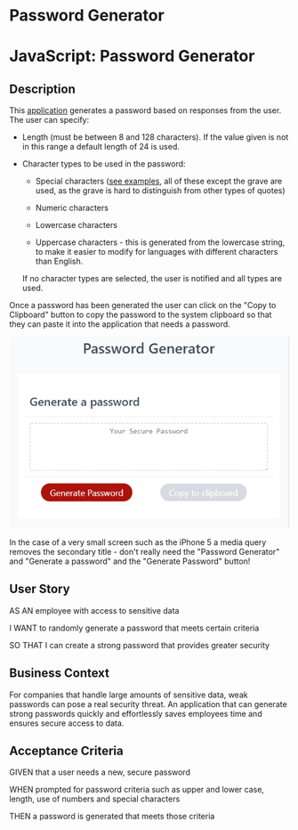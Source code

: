 # Password Generator 


# JavaScript: Password Generator

## Description

This [application](https://sjmarsnc.github.io/PasswordGenerator/) generates a password based on responses from the user.   The user can specify: 

* Length (must be between 8 and 128 characters).  If the value given is not in this range a 
default length of 24 is used.  

* Character types to be used in the password:

  * Special characters ([see examples](https://www.owasp.org/index.php/Password_special_characters), all
  of these except the grave are used, as the grave is hard to distinguish from other types of quotes)

  * Numeric characters

  * Lowercase characters

  * Uppercase characters - this is generated from the lowercase string, to make it easier to modify 
  for languages with different characters than English.   

  If no character types are selected, the user is notified and all types are used.  

Once a password has been generated the user can click on the "Copy to Clipboard" button to copy the password
to the system clipboard so that they can paste it into the application that needs a password.   

![password generator screen shot](./PasswordGenerator.PNG)

In the case of a very small screen such as the iPhone 5 a media query removes the secondary title - don't really 
need the "Password Generator" and "Generate a password" and the "Generate Password" button!  


## User Story

AS AN employee with access to sensitive data

I WANT to randomly generate a password that meets certain criteria

SO THAT I can create a strong password that provides greater security

## Business Context

For companies that handle large amounts of sensitive data, weak passwords can pose a real security threat. An application that can generate strong passwords quickly and effortlessly saves employees time and ensures secure access to data.

## Acceptance Criteria

GIVEN that a user needs a new, secure password

WHEN prompted for password criteria such as upper and lower case, length, use of numbers and special characters 

THEN a password is generated that meets those criteria 

 
